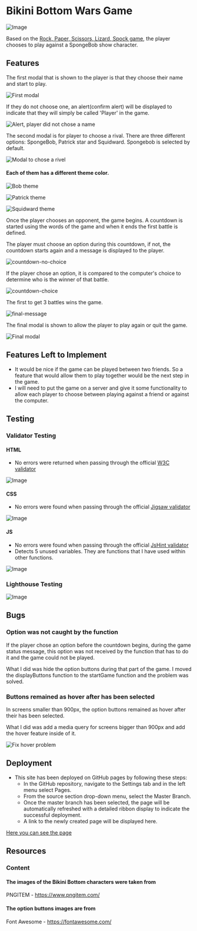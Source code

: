 # Bikini Bottom Wars Game

![Image](assets/images/readme/images/different-screens.png)

Based on the [Rock, Paper, Scissors, Lizard, Spock game](https://www.instructables.com/How-to-Play-Rock-Paper-Scissors-Lizard-Spock/), the player chooses to play against a SpongeBob show character.

## Features

The first modal that is shown to the player is that they choose their name and start to play. 

![First modal](assets/images/readme/images/modal-1-500.png)

If they do not choose one, an alert(confirm alert) will be displayed to indicate that they will simply be called 'Player' in the game.

![Alert, player did not chose a name](assets/images/readme/images/modal-1-alert-500.png)

The second modal is for player to choose a rival. There are three different options: SpongeBob, Patrick star and Squidward. Spongebob is selected by default.

![Modal to chose a rivel](assets/images/readme/images/modal-2-500.png)

#### Each of them has a different theme color.

![Bob theme](assets/images/readme/images/bob-theme-500.png)

![Patrick theme](assets/images/readme/images/patrick-theme-500.png)

![Squidward theme](assets/images/readme/images/squidward-theme-500.png)

Once the player chooses an opponent, the game begins. A countdown is started using the words of the game and when it ends the first battle is defined. 

The player must choose an option during this countdown, if not, the countdown starts again and a message is displayed to the player.

![countdown-no-choice](https://user-images.githubusercontent.com/39537127/141439507-dee9ad68-73f5-496b-9321-0350bde93169.GIF)

If the player chose an option, it is compared to the computer's choice to determine who is the winner of that battle. 

![countdown-choice](https://user-images.githubusercontent.com/39537127/141439562-f0eca3c0-5acf-4cec-aa1e-9df4f5a1c255.GIF)

The first to get 3 battles wins the game.

![final-message](https://user-images.githubusercontent.com/39537127/141442004-06999a7e-68c7-487d-8afb-af3f41812174.GIF)

The final modal is shown to allow the player to play again or quit the game.

![Final modal](assets/images/readme/images/modal-final-500.png)

## Features Left to Implement

- It would be nice if the game can be played between two friends. So a feature that would allow them to play together would be the next step in the game.
- I will need to put the game on a server and give it some functionality to allow each player to choose between playing against a friend or against the computer.

## Testing

### Validator Testing

#### HTML

- No errors were returned when passing through the official [W3C validator](https://validator.w3.org/nu/)

![Image](assets/images/readme/validators/html-validator.png)

#### CSS

- No errors were found when passing through the official [Jigsaw validator](https://jigsaw.w3.org/css-validator)

![Image](assets/images/readme/validators/css-validator.png)


#### JS

- No errors were found when passing through the official [JsHint validator](https://jshint.com/)
- Detects 5 unused variables. They are functions that I have used within other functions.

![Image](assets/images/readme/validators/jshint-test.png)


### Lighthouse Testing

![Image](assets/images/readme/validators/lighthouse-test.png)

## Bugs

### Option was not caught by the function
If the player chose an option before the countdown begins, during the game status message, this option was not received by the function that has to do it and the game could not be played.

What I did was hide the option buttons during that part of the game. I moved the displayButtons function to the startGame function and the problem was solved.

### Buttons remained as hover after has been selected
In screens smaller than 900px, the option buttons remained as hover after their has been selected. 

What I did was add a media query for screens bigger than 900px and add the hover feature inside of it.

![Fix hover problem](assets/images/readme/images/fix-button-hover.png)

## Deployment

- This site has been deployed on GitHub pages by following these steps:
    - In the GitHub repository, navigate to the Settings tab and in the left menu select Pages.
    - From the source section drop-down menu, select the Master Branch.
    - Once the master branch has been selected, the page will be automatically refreshed with a detailed ribbon display to indicate the successful deployment.
    - A link to the newly created page will be displayed here.

[Here you can see the page](https://alerebal.github.io/codeInstitutePortfolio2)  

## Resources

### Content 

#### The images of the Bikini Bottom characters were taken from

PNGITEM - https://www.pngitem.com/

#### The option buttons images are from 

Font Awesome - https://fontawesome.com/
